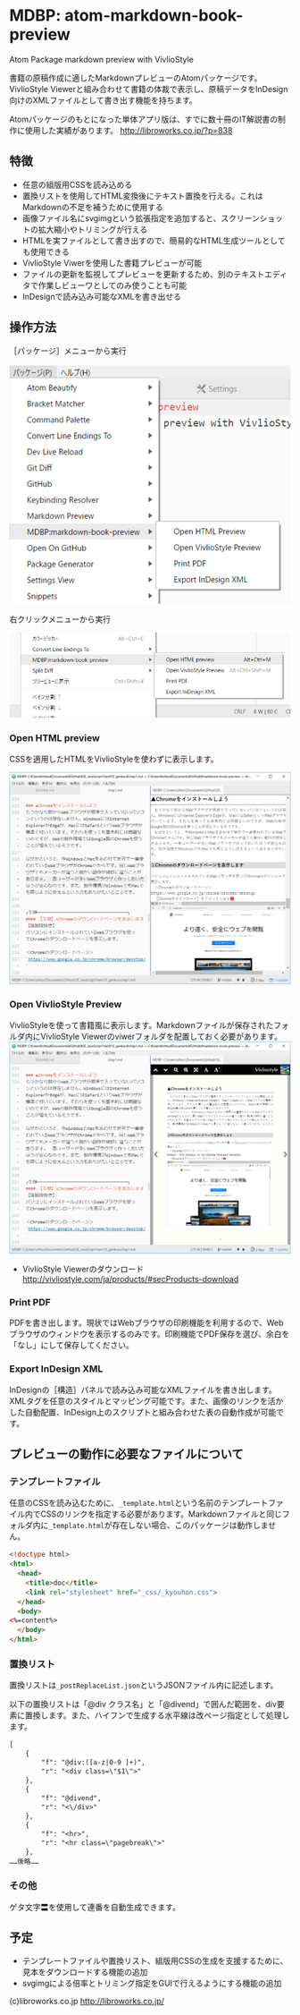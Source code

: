 # MDBP: atom-markdown-book-preview
Atom Package markdown preview with VivlioStyle

書籍の原稿作成に適したMarkdownプレビューのAtomパッケージです。
VivlioStyle Viewerと組み合わせて書籍の体裁で表示し、原稿データをInDesign向けのXMLファイルとして書き出す機能を持ちます。

Atomパッケージのもとになった単体アプリ版は、すでに数十冊のIT解説書の制作に使用した実績があります。
http://libroworks.co.jp/?p=838

## 特徴
- 任意の組版用CSSを読み込める
- 置換リストを使用してHTML変換後にテキスト置換を行える。これはMarkdownの不足を補うために使用する
- 画像ファイル名にsvgimgという拡張指定を追加すると、スクリーンショットの拡大縮小やトリミングが行える
- HTMLを実ファイルとして書き出すので、簡易的なHTML生成ツールとしても使用できる
- VivlioStyle Viwerを使用した書籍プレビューが可能
- ファイルの更新を監視してプレビューを更新するため、別のテキストエディタで作業しビューワとしてのみ使うことも可能
- InDesignで読み込み可能なXMLを書き出せる


## 操作方法
［パッケージ］メニューから実行

![](docimg-1.png)

右クリックメニューから実行

![](docimg-2.png)

### Open HTML preview
CSSを適用したHTMLをVivlioStyleを使わずに表示します。

![](docimg-3.png)

### Open VivlioStyle Preview
VivlioStyleを使って書籍風に表示します。Markdownファイルが保存されたフォルダ内にVivlioStyle Viewerのviwerフォルダを配置しておく必要があります。
![](docimg-4.png)

- VivlioStyle Viewerのダウンロード
http://vivliostyle.com/ja/products/#secProducts-download

### Print PDF
PDFを書き出します。現状ではWebブラウザの印刷機能を利用するので、Webブラウザのウィンドウを表示するのみです。印刷機能でPDF保存を選び、余白を「なし」にして保存してください。

### Export InDesign XML
InDesignの［構造］パネルで読み込み可能なXMLファイルを書き出します。XMLタグを任意のスタイルとマッピング可能です。また、画像のリンクを活かした自動配置、InDesign上のスクリプトと組み合わせた表の自動作成が可能です。

## プレビューの動作に必要なファイルについて
### テンプレートファイル
任意のCSSを読み込むために、`_template.html`という名前のテンプレートファイル内でCSSのリンクを指定する必要があります。Markdownファイルと同じフォルダ内に`_template.html`が存在しない場合、このパッケージは動作しません。

```html
<!doctype html>
<html>
  <head>
    <title>doc</title>
    <link rel="stylesheet" href="_css/_kyouhon.css">
  </head>
  <body>
<%=content%>
  </body>
</html>
```


### 置換リスト
置換リストは`_postReplaceList.json`というJSONファイル内に記述します。

以下の置換リストは「@div クラス名」と「@divend」で囲んだ範囲を、div要素に置換します。また、ハイフンで生成する水平線は改ページ指定として処理します。
```
[
    {
        "f": "@div:([a-z|0-9 ]+)",
        "r": "<div class=\"$1\">"
    },
    {
        "f": "@divend",
        "r": "<\/div>"
    },
    {
        "f": "<hr>",
        "r": "<hr class=\"pagebreak\">"
    },
……後略……
```

### その他
ゲタ文字〓を使用して連番を自動生成できます。

## 予定
- テンプレートファイルや置換リスト、組版用CSSの生成を支援するために、見本をダウンロードする機能の追加
- svgimgによる倍率とトリミング指定をGUIで行えるようにする機能の追加

(c)libroworks.co.jp
http://libroworks.co.jp/
